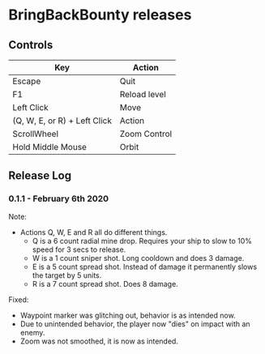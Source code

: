 # BringBackBounty releases

## Controls
| Key         | Action      |
| ----------- | ----------- |
| Escape      | Quit       |
| F1   | Reload level        |
| Left Click   | Move        |
| (Q, W, E, or R) + Left Click | Action        |
| ScrollWheel   | Zoom Control        |
| Hold Middle Mouse   | Orbit        |

## Release Log
### 0.1.1 - February 6th 2020
Note: 
- Actions Q, W, E and R all do different things.
    - Q is a 6 count radial mine drop. Requires your ship to slow to 10% speed for 3 secs to release.
    - W is a 1 count sniper shot. Long cooldown and does 3 damage.
    - E is a 5 count spread shot. Instead of damage it permanently slows the target by 5 units.
    - R is a 7 count spread shot. Does 8 damage.

Fixed:
- Waypoint marker was glitching out, behavior is as intended now.
- Due to unintended behavior, the player now "dies" on impact with an enemy.
- Zoom was not smoothed, it is now as intended.
